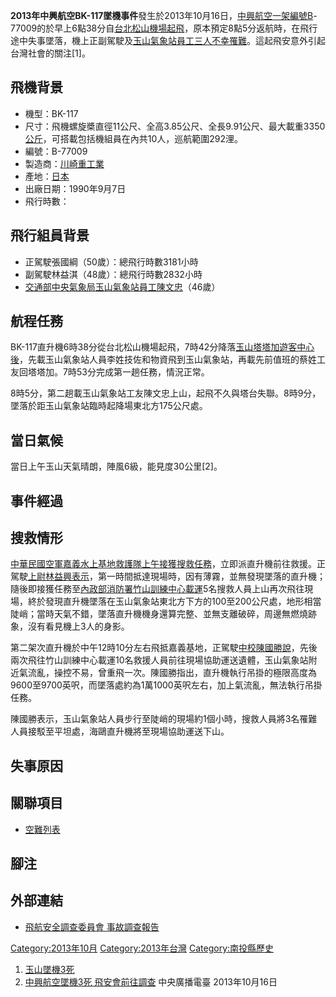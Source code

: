 **2013年中興航空BK-117墜機事件**發生於2013年10月16日，[中興航空一架編號B](../Page/中興航空.md "wikilink")-77009的於早上6點38分自[台北松山機場起飛](https://zh.wikipedia.org/wiki/台北松山機場 "wikilink")，原本預定8點5分返航時，在飛行途中失事墜落，機上正副駕駛及[玉山氣象站員工三人不幸罹難](../Page/玉山氣象站.md "wikilink")。這起飛安意外引起台灣社會的關注\[1\]。

## 飛機背景

  - 機型：BK-117
  - 尺寸：飛機螺旋槳直徑11公尺、全高3.85公尺、全長9.91公尺、最大載重3350[公斤](https://zh.wikipedia.org/wiki/公斤 "wikilink")，可搭載包括機組員在內共10人，巡航範圍292浬。
  - 編號：B-77009
  - 製造商：[川崎重工業](../Page/川崎重工業.md "wikilink")
  - 產地：[日本](../Page/日本.md "wikilink")
  - 出廠日期：1990年9月7日
  - 飛行時數：

## 飛行組員背景

  - 正駕駛張國綱（50歲）：總飛行時數3181小時
  - 副駕駛林益淇（48歲）：總飛行時數2832小時
  - [交通部中央氣象局](https://zh.wikipedia.org/wiki/交通部中央氣象局 "wikilink")[玉山氣象站員工陳文忠](../Page/玉山氣象站.md "wikilink")（46歲）

## 航程任務

BK-117直升機6時38分從台北松山機場起飛，7時42分降落[玉山塔塔加遊客中心後](../Page/玉山.md "wikilink")，先載玉山氣象站人員李姓技佐和物資飛到玉山氣象站，再載先前值班的蔡姓工友回塔塔加。7時53分完成第一趟任務，情況正常。

8時5分，第二趟載玉山氣象站工友陳文忠上山，起飛不久與塔台失聯。8時9分，墜落於距玉山氣象站臨時起降場東北方175公尺處。

## 當日氣候

當日上午玉山天氣晴朗，陣風6級，能見度30公里\[2\]。

## 事件經過

## 搜救情形

[中華民國空軍](../Page/中華民國空軍.md "wikilink")[嘉義水上基地救護隊上午接獲搜救任務](../Page/嘉義機場.md "wikilink")，立即派直升機前往救援。正駕駛[上尉林益興表示](../Page/上尉.md "wikilink")，第一時間抵達現場時，因有薄霧，並無發現墜落的直升機；隨後即接獲任務至[內政部消防署竹山訓練中心載運](https://zh.wikipedia.org/wiki/內政部消防署 "wikilink")5名搜救人員上山再次飛往現場，終於發現直升機墜落在玉山氣象站東北方下方的100至200公尺處，地形相當陡峭；當時天氣不錯，墜落直升機機身還算完整、並無支離破碎，周邊無燃燒跡象，沒有看見機上3人的身影。

第二架次直升機於中午12時10分左右飛抵嘉義基地，正駕駛[中校陳國勝說](https://zh.wikipedia.org/wiki/中校 "wikilink")，先後兩次飛往竹山訓練中心載運10名救援人員前往現場協助運送遺體，玉山氣象站附近氣流亂，操控不易，曾重飛一次。陳國勝指出，直升機執行吊掛的極限高度為9600至9700英呎，而墜落處約為1萬1000英呎左右，加上氣流亂，無法執行吊掛任務。

陳國勝表示，玉山氣象站人員步行至陡峭的現場約1個小時，搜救人員將3名罹難人員接駁至平坦處，海鷗直升機將至現場協助運送下山。

## 失事原因

## 關聯項目

  - [空難列表](https://zh.wikipedia.org/wiki/空難列表 "wikilink")

## 腳注

## 外部連結

  - [飛航安全調查委員會
    事故調查報告](http://www.asc.gov.tw/main_ch/docaccident.aspx?uid=216&pid=201&acd_no=25)

[Category:2013年10月](https://zh.wikipedia.org/wiki/Category:2013年10月 "wikilink")
[Category:2013年台灣](https://zh.wikipedia.org/wiki/Category:2013年台灣 "wikilink")
[Category:南投縣歷史](https://zh.wikipedia.org/wiki/Category:南投縣歷史 "wikilink")

1.  [玉山墜機3死](http://www.appledaily.com.tw/appledaily/article/headline/20131017/35370147/)
2.  [中興航空墜機3死
    飛安會前往調查](http://news.rti.org.tw/index_newsContent.aspx?nid=457420)
     中央廣播電臺 2013年10月16日